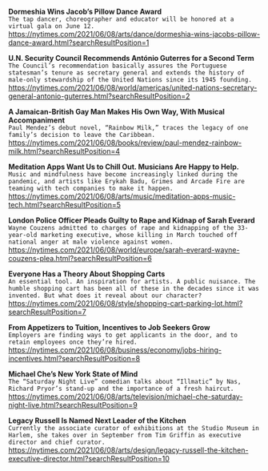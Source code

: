 **Dormeshia Wins Jacob’s Pillow Dance Award**\
`The tap dancer, choreographer and educator will be honored at a virtual gala on June 12.`\
https://nytimes.com/2021/06/08/arts/dance/dormeshia-wins-jacobs-pillow-dance-award.html?searchResultPosition=1

**U.N. Security Council Recommends António Guterres for a Second Term**\
`The Council’s recommendation basically assures the Portuguese statesman’s tenure as secretary general and extends the history of male-only stewardship of the United Nations since its 1945 founding.`\
https://nytimes.com/2021/06/08/world/americas/united-nations-secretary-general-antonio-guterres.html?searchResultPosition=2

**A Jamaican-British Gay Man Makes His Own Way, With Musical Accompaniment**\
`Paul Mendez’s debut novel, “Rainbow Milk,” traces the legacy of one family’s decision to leave the Caribbean.`\
https://nytimes.com/2021/06/08/books/review/paul-mendez-rainbow-milk.html?searchResultPosition=4

**Meditation Apps Want Us to Chill Out. Musicians Are Happy to Help.**\
`Music and mindfulness have become increasingly linked during the pandemic, and artists like Erykah Badu, Grimes and Arcade Fire are teaming with tech companies to make it happen.`\
https://nytimes.com/2021/06/08/arts/music/meditation-apps-music-tech.html?searchResultPosition=5

**London Police Officer Pleads Guilty to Rape and Kidnap of Sarah Everard**\
`Wayne Couzens admitted to charges of rape and kidnapping of the 33-year-old marketing executive, whose killing in March touched off national anger at male violence against women.`\
https://nytimes.com/2021/06/08/world/europe/sarah-everard-wayne-couzens-plea.html?searchResultPosition=6

**Everyone Has a Theory About Shopping Carts**\
`An essential tool. An inspiration for artists. A public nuisance. The humble shopping cart has been all of these in the decades since it was invented. But what does it reveal about our character?`\
https://nytimes.com/2021/06/08/style/shopping-cart-parking-lot.html?searchResultPosition=7

**From Appetizers to Tuition, Incentives to Job Seekers Grow**\
`Employers are finding ways to get applicants in the door, and to retain employees once they’re hired.`\
https://nytimes.com/2021/06/08/business/economy/jobs-hiring-incentives.html?searchResultPosition=8

**Michael Che’s New York State of Mind**\
`The “Saturday Night Live” comedian talks about “Illmatic” by Nas, Richard Pryor’s stand-up and the importance of a fresh haircut.`\
https://nytimes.com/2021/06/08/arts/television/michael-che-saturday-night-live.html?searchResultPosition=9

**Legacy Russell Is Named Next Leader of the Kitchen**\
`Currently the associate curator of exhibitions at the Studio Museum in Harlem, she takes over in September from Tim Griffin as executive director and chief curator.`\
https://nytimes.com/2021/06/08/arts/design/legacy-russell-the-kitchen-executive-director.html?searchResultPosition=10

